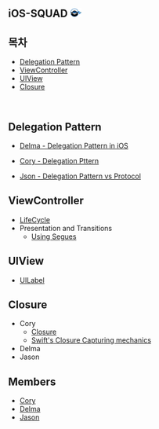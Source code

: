 ## iOS-SQUAD <img src="https://github.com/corykim0829/iOS-squad/blob/master/Images/codesquad.png?raw=true" width="24px">

## 목차

- [Delegation Pattern](https://github.com/corykim0829/iOS-squad/blob/master/README.md#delegation-pattern)
- [ViewController](https://github.com/corykim0829/iOS-squad/blob/master/README.md#viewcontroller)
- [UIView](https://github.com/corykim0829/iOS-squad/blob/master/README.md#uiview)
- [Closure](https://github.com/corykim0829/iOS-squad/blob/master/README.md#closure)

<br>

## Delegation Pattern

- [Delma - Delegation Pattern in iOS](https://github.com/corykim0829/iOS-squad/blob/master/delma/delegation-pattern.md)

- [Cory - Delegation Pttern](https://github.com/corykim0829/iOS-squad/blob/master/cory/delegation-pattern.md)
- [Json - Delegation Pattern vs Protocol](https://github.com/corykim0829/iOS-squad/blob/master/jason/delegation-pattern.md)

## ViewController

- [LifeCycle](https://github.com/corykim0829/iOS-squad/blob/master/delma/ViewControllerLifeCycle.md)
- Presentation and Transitions
  - [Using Segues](https://github.com/corykim0829/iOS-squad/blob/master/cory/Using-Segues-show.md)

## UIView

- [UILabel](https://github.com/corykim0829/iOS-squad/blob/master/cory/UILabel.md)

## Closure

- Cory
  - [Closure](https://github.com/corykim0829/iOS-squad/blob/master/cory/Closure.md)
  - [Swift's Closure Capturing mechanics](https://github.com/corykim0829/iOS-squad/blob/master/cory/Swift's-closure-capturing-mechanics.md)
- Delma
- Jason

## Members

- [Cory](https://github.com/corykim0829)
- [Delma](https://github.com/delmaSong)
- [Jason](https://github.com/ehgud0670)
